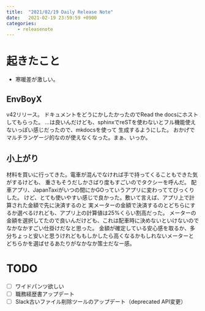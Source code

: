 ```yaml
---
title:  "2021/02/19 Daily Release Note"
date:   2021-02-19 23:59:59 +0900
categories:
	- releasenote
---
```

# 起きたこと

* 寒暖差が激しい。

## EnvBoyX

v42リリース。 ドキュメントをどうにかしたかったのでRead the docsにホストしてもらった。
…は良いんだけども、sphinxでreSTを使わないとフル機能使えないっぽい感じだったので、mkdocsを使って
生成するようにした。 おかげでマルチランゲージ的なのが使えなくなった。まぁ、いっか。

## 小上がり

材料を買いに行ってきた。電車が混んでなければ手で持ってくることもできた気がするけども、
重さもそうだしかさばり度もすごいのでタクシーを呼んだ。
配車アプリ、JapanTaxiがいつの間にかGOっていうアプリに変わっててびっくりした。
けど、とても使いやすい感じで良かった。敷いて言えば、アプリ上で計算された金額で先に決済するのと
実メーターの金額で決済するのとどちらにするか選べるけれども、アプリ上の計算値は25%くらい割高だった。
メーターの金額を選択してたので良いんだけども、これは配車時に決めないといけないのでなかなかすごい仕掛けだなと思った。
金額が確定している安心感を取るか、多分ちょっと安いと思うけれどももしかしたら高くなるかもしれないメーターと
どちらかを選ばせるあたりがなかなか策士だなー感。

# TODO 

- [ ] ワイドパンツ欲しい
- [ ] 職務経歴書アップデート
- [ ] Slack古いファイル削除ツールのアップデート（deprecated API変更）